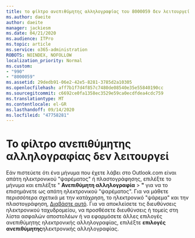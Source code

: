 ```yaml
---
title: το φίλτρο ανεπιθύμητης αλληλογραφίας του 8000059 δεν λειτουργεί
ms.author: daeite
author: daeite
manager: jackiesm
ms.date: 04/21/2020
ms.audience: ITPro
ms.topic: article
ms.service: o365-administration
ROBOTS: NOINDEX, NOFOLLOW
localization_priority: Normal
ms.custom:
- "990"
- "8000059"
ms.assetid: 29dedb91-06e2-42e5-8281-3785d2a10305
ms.openlocfilehash: aff7b1f7d4f857c7480de08540e35e55840190cc
ms.sourcegitcommit: c6692ce0fa1358ec3529e59ca0ecdfdea4cdc759
ms.translationtype: MT
ms.contentlocale: el-GR
ms.lasthandoff: 09/14/2020
ms.locfileid: "47758281"
---
```

# <a name="spam-filter-not-working"></a>Το φίλτρο ανεπιθύμητης αλληλογραφίας δεν λειτουργεί

Εάν πιστεύετε ότι ένα μήνυμα που έχετε λάβει στο Outlook.com είναι απάτη ηλεκτρονικού "ψαρέματος" ή πλαστογράφησης, επιλέξτε το μήνυμα και επιλέξτε " **Ανεπιθύμητη αλληλογραφία** \> **"** για να το επισημάνετε ως απάτη ηλεκτρονικού "ψαρέματος". Για να μάθετε περισσότερα σχετικά με την κατάχρηση, το ηλεκτρονικό "ψάρεμα" και την πλαστογράφηση, [Διαβάστε αυτό](https://support.office.com/article/0d882ea5-eedc-4bed-aebc-079ffa1105a3?wt.mc_id=Office_Outlook_com_Alchemy). Για να αποκλείσετε τις διευθύνσεις ηλεκτρονικού ταχυδρομείου, να προσθέσετε διευθύνσεις ή τομείς στη λίστα ασφαλών αποστολέων ή να εφαρμόσετε άλλες επιλογές ανεπιθύμητης ηλεκτρονικής αλληλογραφίας, επιλέξτε **επιλογές ανεπιθύμητης**ηλεκτρονικής αλληλογραφίας.
  